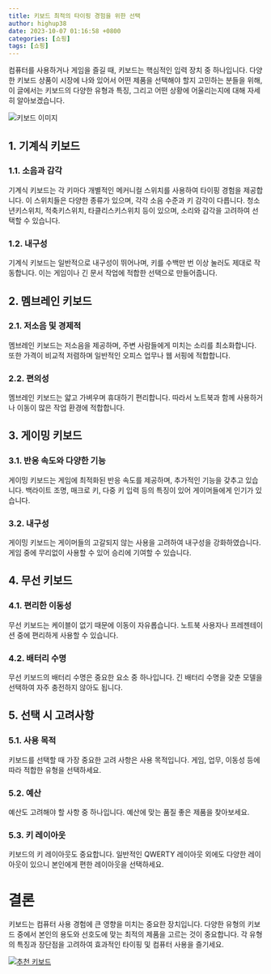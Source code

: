 ```yaml
---
title: 키보드 최적의 타이핑 경험을 위한 선택
author: highup38
date: 2023-10-07 01:16:58 +0800
categories: [쇼핑]
tags: [쇼핑]
---
```



컴퓨터를 사용하거나 게임을 즐길 때, 키보드는 핵심적인 입력 장치 중 하나입니다. 다양한 키보드 상품이 시장에 나와 있어서 어떤 제품을 선택해야 할지 고민하는 분들을 위해, 이 글에서는 키보드의 다양한 유형과 특징, 그리고 어떤 상황에 어울리는지에 대해 자세히 알아보겠습니다.

![키보드 이미지](https://source.unsplash.com/1600x900/?keyboard)

## 1. 기계식 키보드
### 1.1. 소음과 감각
기계식 키보드는 각 키마다 개별적인 메커니컬 스위치를 사용하여 타이핑 경험을 제공합니다. 이 스위치들은 다양한 종류가 있으며, 각각 소음 수준과 키 감각이 다릅니다. 청소년키스위치, 적축키스위치, 타클리스키스위치 등이 있으며, 소리와 감각을 고려하여 선택할 수 있습니다.

### 1.2. 내구성
기계식 키보드는 일반적으로 내구성이 뛰어나며, 키를 수백만 번 이상 눌러도 제대로 작동합니다. 이는 게임이나 긴 문서 작업에 적합한 선택으로 만들어줍니다.

## 2. 멤브레인 키보드
### 2.1. 저소음 및 경제적
멤브레인 키보드는 저소음을 제공하며, 주변 사람들에게 미치는 소리를 최소화합니다. 또한 가격이 비교적 저렴하며 일반적인 오피스 업무나 웹 서핑에 적합합니다.

### 2.2. 편의성
멤브레인 키보드는 얇고 가벼우며 휴대하기 편리합니다. 따라서 노트북과 함께 사용하거나 이동이 많은 작업 환경에 적합합니다.

## 3. 게이밍 키보드
### 3.1. 반응 속도와 다양한 기능
게이밍 키보드는 게임에 최적화된 반응 속도를 제공하며, 추가적인 기능을 갖추고 있습니다. 백라이트 조명, 매크로 키, 다중 키 입력 등의 특징이 있어 게이머들에게 인기가 있습니다.

### 3.2. 내구성
게이밍 키보드는 게이머들의 고갈되지 않는 사용을 고려하여 내구성을 강화하였습니다. 게임 중에 무리없이 사용할 수 있어 승리에 기여할 수 있습니다.

## 4. 무선 키보드
### 4.1. 편리한 이동성
무선 키보드는 케이블이 없기 때문에 이동이 자유롭습니다. 노트북 사용자나 프레젠테이션 중에 편리하게 사용할 수 있습니다.

### 4.2. 배터리 수명
무선 키보드의 배터리 수명은 중요한 요소 중 하나입니다. 긴 배터리 수명을 갖춘 모델을 선택하여 자주 충전하지 않아도 됩니다.

## 5. 선택 시 고려사항
### 5.1. 사용 목적
키보드를 선택할 때 가장 중요한 고려 사항은 사용 목적입니다. 게임, 업무, 이동성 등에 따라 적합한 유형을 선택하세요.

### 5.2. 예산
예산도 고려해야 할 사항 중 하나입니다. 예산에 맞는 품질 좋은 제품을 찾아보세요.

### 5.3. 키 레이아웃
키보드의 키 레이아웃도 중요합니다. 일반적인 QWERTY 레이아웃 외에도 다양한 레이아웃이 있으니 본인에게 편한 레이아웃을 선택하세요.

<h1>결론</h1>
키보드는 컴퓨터 사용 경험에 큰 영향을 미치는 중요한 장치입니다. 다양한 유형의 키보드 중에서 본인의 용도와 선호도에 맞는 최적의 제품을 고르는 것이 중요합니다. 각 유형의 특징과 장단점을 고려하여 효과적인 타이핑 및 컴퓨터 사용을 즐기세요.

[![추천 키보드](https://thumbnail9.coupangcdn.com/thumbnails/remote/492x492ex/image/retail/images/1166095995187142-b5a33790-1cea-4afa-b9c2-9d78bd41bc16.jpg "추천 키보드")](https://link.coupang.com/re/AFFSDP?lptag=AF1030537&subid=&pageKey=6075217003&traceid=V0-153&itemId=74635334&vendorItemId=3123702191)


